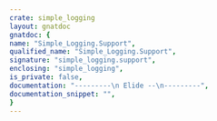```yaml
---
crate: simple_logging
layout: gnatdoc
gnatdoc: {
name: "Simple_Logging.Support",
qualified_name: "Simple_Logging.Support",
signature: "simple_logging.support",
enclosing: "simple_logging",
is_private: false,
documentation: "---------\n Elide --\n---------",
documentation_snippet: "",
}
---
```

